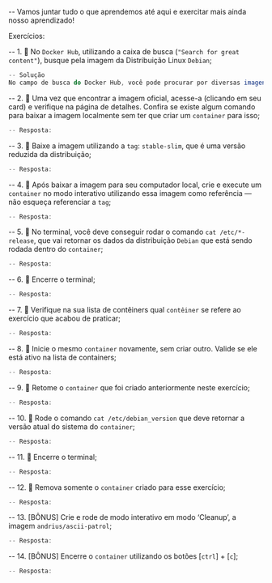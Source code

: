 -- Vamos juntar tudo o que aprendemos até aqui e exercitar mais ainda nosso aprendizado!

Exercícios: 

-- 1. 🚀 No `Docker Hub`, utilizando a caixa de busca (`"Search for great content"`), busque pela imagem da Distribuição Linux `Debian`;
```js
-- Solução
No campo de busca do Docker Hub, você pode procurar por diversas imagens (incluindo softwares populares como o mysql, ou servidores da web, como o nginx), nesse caso, procuramos pela palavra chave debian.
```

-- 2. 🚀 Uma vez que encontrar a imagem oficial, acesse-a (clicando em seu card) e verifique na página de detalhes. Confira se existe algum comando para baixar a imagem localmente sem ter que criar um `container` para isso;
```js
-- Resposta: 
```

-- 3. 🚀 Baixe a imagem utilizando a `tag`: `stable-slim`, que é uma versão reduzida da distribuição;
```js
-- Resposta: 
```

-- 4. 🚀 Após baixar a imagem para seu computador local, crie e execute um `container` no modo interativo utilizando essa imagem como referência — não esqueça referenciar a `tag`;
```js
-- Resposta: 
```

-- 5. 🚀 No terminal, você deve conseguir rodar o comando `cat /etc/*-release`, que vai retornar os dados da distribuição `Debian` que está sendo rodada dentro do `container`;
```js
-- Resposta: 
```

-- 6. 🚀 Encerre o terminal;
```js
-- Resposta: 
```

-- 7. 🚀 Verifique na sua lista de contêiners qual `contêiner` se refere ao exercício que acabou de praticar;
```js
-- Resposta: 
```

-- 8. 🚀 Inicie o mesmo `container` novamente, sem criar outro. Valide se ele está ativo na lista de containers;
```js
-- Resposta: 
```

-- 9. 🚀 Retome o `container` que foi criado anteriormente neste exercício;
```js
-- Resposta: 
```

-- 10. 🚀 Rode o comando `cat /etc/debian_version` que deve retornar a versão atual do sistema do `container`;
```js
-- Resposta: 
```

-- 11. 🚀 Encerre o terminal;
```js
-- Resposta: 
```

-- 12. 🚀 Remova somente o `container` criado para esse exercício;
```js
-- Resposta: 
```

-- 13. [BÔNUS] Crie e rode de modo interativo em modo ‘Cleanup’, a imagem `andrius/ascii-patrol`;
```js
-- Resposta: 
```

-- 14. [BÔNUS] Encerre o `container` utilizando os botões [`ctrl`] + [`c`];
```js
-- Resposta: 
```